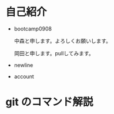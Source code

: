 ﻿# 自己紹介

- bootcamp0908

  中森と申します。よろしくお願いします。

  岡田と申します。pullしてみます。
- newline

- account

# git のコマンド解説


